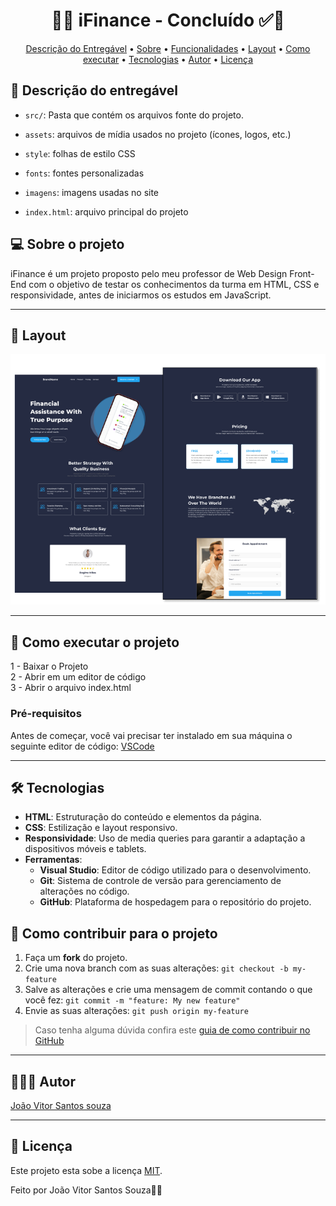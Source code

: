 <h1 align="center"> 
	  🚀✅ iFinance - Concluído ✅🚀
</h1>

<!-- MODELO MENU DE NAVEGAÇÃO -->
<p align="center">
 <a href="#-Descrição-do-entregável">Descrição do Entregável</a> •
 <a href="#-sobre-o-projeto">Sobre</a> •
 <a href="#-funcionalidades">Funcionalidades</a> •
 <a href="#-layout">Layout</a> • 
 <a href="#-como-executar-o-projeto">Como executar</a> • 
 <a href="#-tecnologias">Tecnologias</a> • 
 <a href="#-autor">Autor</a> • 
 <a href="#user-content--licença">Licença</a>
</p>

<!-- MODELO DE DESCRIÇÃO -->
## 📄 Descrição do entregável

- `src/`: Pasta que contém os arquivos fonte do projeto.
- `assets`: arquivos de mídia usados no projeto (ícones, logos, etc.)
- `style`: folhas de estilo CSS
- `fonts`: fontes personalizadas
- `imagens`: imagens usadas no site
- `index.html`: arquivo principal do projeto

  <!-- MODELO DESCRIÇÃO SOBRE O PROJETO: -->
## 💻 Sobre o projeto

<!-- EXPLICA O MOTIVO DO PROJETO -->
iFinance é um projeto proposto pelo meu professor de Web Design Front-End com o objetivo de testar os conhecimentos da turma em HTML, CSS e responsividade, antes de iniciarmos os estudos em JavaScript.

<!-- LINHA DE DIVISÃO: -->
---
## 🎨 Layout

<!-- AQUI VOCÊ PASSA O CAMINHO DA IMAGEM -->
![Mobile1](https://github.com/Joao-vitorSantos08/IFinance/blob/main/Untitled.png?raw=true)

---

<!-- ---------------------------------------------------------------------- -->


<!-- MODELO DE COMO EXECUTAR O PROJETO -->
## 🚀 Como executar o projeto

1 - Baixar o Projeto <br>
2 - Abrir em um editor de código<br>
3 - Abrir o arquivo index.html

<!-- ---------------------------------------------------------------------- -->

<!-- MODELO DE PRÉ REQUISITOS -->
### Pré-requisitos

Antes de começar, você vai precisar ter instalado em sua máquina o seguinte editor de código:
[VSCode](https://code.visualstudio.com/)

---

<!-- ---------------------------------------------------------------------- -->

<!-- MODELO DE TECNOLOGIAS -->
## 🛠 Tecnologias

- **HTML**: Estruturação do conteúdo e elementos da página.
- **CSS**: Estilização e layout responsivo.
- **Responsividade**: Uso de media queries para garantir a adaptação a dispositivos móveis e tablets.
- **Ferramentas**:
  - **Visual Studio**: Editor de código utilizado para o desenvolvimento.
  - **Git**: Sistema de controle de versão para gerenciamento de alterações no código.
  - **GitHub**: Plataforma de hospedagem para o repositório do projeto.

<!-- MODELO DE COMO CONTRIBUIR PARA O PROJETO -->
## 💪 Como contribuir para o projeto

1. Faça um **fork** do projeto.
2. Crie uma nova branch com as suas alterações: `git checkout -b my-feature`
3. Salve as alterações e crie uma mensagem de commit contando o que você fez: `git commit -m "feature: My new feature"`
4. Envie as suas alterações: `git push origin my-feature`
> Caso tenha alguma dúvida confira este [guia de como contribuir no GitHub](./CONTRIBUTING.md)

---

<!-- ---------------------------------------------------------------------- -->

<!-- MODELO DE AUTOR-->
## 👨🏽‍💻 Autor

<a href="https://br.linkedin.com/in/Joao-vitorSantos08">
João Vitor Santos souza</a>
 <br />
 
<!--[![Gmail Badge](https://img.shields.io/badge/-mthalvarez2005@gmail.com-c14438?style=flat-square&logo=Gmail&logoColor=white&link=mailto:mthalvarez2005@gmail.com)](mailto:mthalvarez2005@gmail.com) -->

---

<!-- ---------------------------------------------------------------------- -->

<!-- MODELO DE LICENÇA -->
## 📝 Licença

Este projeto esta sobe a licença [MIT](./LICENSE).

Feito por João Vitor Santos Souza👋🏽

